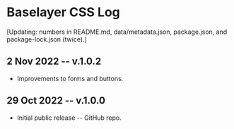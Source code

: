 
# Baselayer CSS Log

[Updating: numbers in README.md, data/metadata.json, package.json, and package-lock.json (twice).]

## 2 Nov 2022 -- v.1.0.2

* Improvements to forms and buttons.

## 29 Oct 2022 -- v.1.0.0

* Initial public release -- GitHub repo.